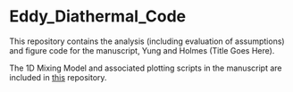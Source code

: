 # Eddy_Diathermal_Code

This repository contains the analysis (including evaluation of assumptions) and figure code for the manuscript, Yung and Holmes (Title Goes Here).

The 1D Mixing Model and associated plotting scripts in the manuscript are included in [this](https://github.com/claireyung/Diff1D) repository.